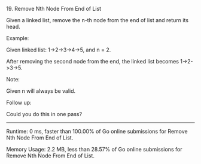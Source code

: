 19\. Remove Nth Node From End of List

Given a linked list, remove the n-th node from the end of list and return its head.

Example:

Given linked list: 1->2->3->4->5, and n = 2.

After removing the second node from the end, the linked list becomes 1->2->3->5.

Note:

Given n will always be valid.

Follow up:

Could you do this in one pass?

-----------

Runtime: 0 ms, faster than 100.00% of Go online submissions for Remove Nth Node From End of List.

Memory Usage: 2.2 MB, less than 28.57% of Go online submissions for Remove Nth Node From End of List.
